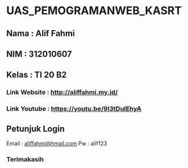 # UAS_PEMOGRAMANWEB_KASRT

## Nama     : Alif Fahmi
## NIM      : 312010607
## Kelas    : TI 20 B2

### Link Website : http://aliffahmi.my.id/
### Link Youtube : https://youtu.be/9I3tDuIEhyA

## Petunjuk Login
Email : aliffahmi@hmail.com
Pw    : alif123

### Terimakasih
